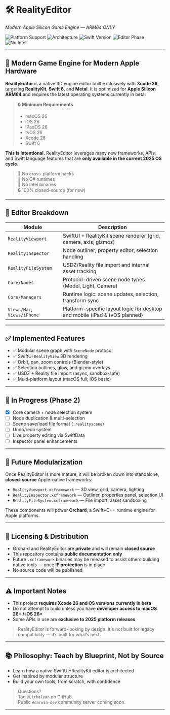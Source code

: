 # 🛠️ RealityEditor

*Modern Apple Silicon Game Engine — ARM64 ONLY*

![Platform Support](https://img.shields.io/badge/platform-Apple%20Silicon%20ONLY-blue)
![Architecture](https://img.shields.io/badge/arch-ARM64%20ONLY-green)
![Swift Version](https://img.shields.io/badge/swift-6.0%2B-orange)
![Editor Phase](https://img.shields.io/badge/Phase%202-In%20Progress-yellow)
![No Intel](https://img.shields.io/badge/Intel%20Support-NONE-red)

---

## 🧠 Modern Game Engine for Modern Apple Hardware

**RealityEditor** is a native 3D engine editor built exclusively with **Xcode 26**, targeting **RealityKit**, **Swift 6**, and **Metal**. It is optimized for **Apple Silicon ARM64** and requires the latest operating systems currently in beta:

> 🔒 **Minimum Requirements**  
> - macOS 26  
> - iOS 26  
> - iPadOS 26  
> - tvOS 26  
> - Xcode 26  
> - Swift 6

**This is intentional.** RealityEditor leverages many new frameworks, APIs, and Swift language features that are **only available in the current 2025 OS cycle**.

> 🚫 No cross-platform hacks  
> 🚫 No C# runtimes  
> 🚫 No Intel binaries  
> 🔒 100% closed-source (for now)

---

## 📐 Editor Breakdown

| Module                | Description |
|----------------------|-------------|
| `RealityViewport`     | SwiftUI + RealityKit scene renderer (grid, camera, axis, gizmos) |
| `RealityInspector`    | Node outliner, property editor, selection handling |
| `RealityFileSystem`   | USDZ/Reality file import and internal asset tracking |
| `Core/Nodes`          | Protocol-driven scene node types (Model, Light, Camera) |
| `Core/Managers`       | Runtime logic: scene updates, selection, transform sync |
| `Views/Mac`, `Views/iPhone` | Platform-specific layout logic for desktop and mobile (iPad & tvOS planned) |

---

## ✅ Implemented Features

- ✅ Modular scene graph with `SceneNode` protocol
- ✅ SwiftUI `RealityView` 3D rendering
- ✅ Orbit, pan, zoom controls (Blender-style)
- ✅ Selection outlines, glow, and gizmo overlays
- ✅ USDZ + Reality file import (async, sandbox-safe)
- ✅ Multi-platform layout (macOS full; iOS basic)

---

## 🚧 In Progress (Phase 2)

- [x] Core camera + node selection system
- [ ] Node duplication & multi-selection
- [ ] Scene save/load file format (`.realityscene`)
- [ ] Undo/redo system
- [ ] Live property editing via SwiftData
- [ ] Inspector panel enhancements

---

## 🧱 Future Modularization

Once RealityEditor is more mature, it will be broken down into standalone, **closed-source** Apple-native frameworks:

- `RealityViewport.xcframework` — 3D view, grid, camera, lighting
- `RealityInspector.xcframework` — Outliner, properties panel, selection UI
- `RealityFileSystem.xcframework` — File import, asset sandboxing

These components will power **Orchard**, a Swift+C++ runtime engine for Apple platforms.

---

## 🔐 Licensing & Distribution

- Orchard and RealityEditor are **private** and will remain **closed source**
- This repository contains **public documentation only**
- Future `.xcframework` binaries may be released to assist others building native tools — once **IP protection** is in place
- No source code will be published

---

## ⚠️ Important Notes

- This project **requires Xcode 26 and OS versions currently in beta**
- Do not attempt to build unless you have **developer access to macOS 26+ / iOS 26+**
- Some APIs in use are **exclusive to 2025 platform releases**

> RealityEditor is forward-looking by design. It's not built for legacy compatibility — it’s built for what’s next.

---

## 📚 Philosophy: Teach by Blueprint, Not by Source

- Learn how a native SwiftUI+RealityKit editor is architected
- Get inspired by modular structure
- Build your own tools, from scratch, with confidence

> Questions?  
> Tag `@Lithalean` on GitHub.  
> Public `#darwin-dev` community server coming soon.

---
